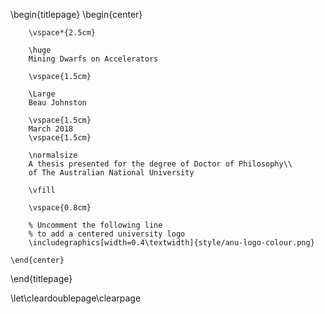 <!-- 
This is the Latex-heavy title page. 
-->

\begin{titlepage}
    \begin{center}

        \vspace*{2.5cm}
        
        \huge
        Mining Dwarfs on Accelerators
        
        \vspace{1.5cm}
        
        \Large
        Beau Johnston
        
        \vspace{1.5cm}
        March 2018
        \vspace{1.5cm}

        \normalsize
        A thesis presented for the degree of Doctor of Philosophy\\
        of The Australian National University
        
        \vfill

        \vspace{0.8cm}

        % Uncomment the following line
        % to add a centered university logo
        \includegraphics[width=0.4\textwidth]{style/anu-logo-colour.png}
        
    \end{center}
\end{titlepage}

\let\cleardoublepage\clearpage

